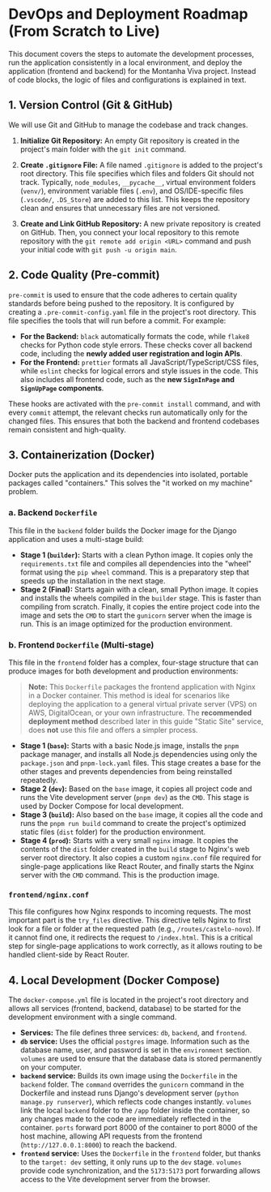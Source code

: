 # DevOps and Deployment Roadmap (From Scratch to Live)

This document covers the steps to automate the development processes, run the application consistently in a local environment, and deploy the application (frontend and backend) for the Montanha Viva project. Instead of code blocks, the logic of files and configurations is explained in text.

## 1. Version Control (Git & GitHub)

We will use Git and GitHub to manage the codebase and track changes.

1.  **Initialize Git Repository:** An empty Git repository is created in the project's main folder with the `git init` command.

2.  **Create `.gitignore` File:** A file named `.gitignore` is added to the project's root directory. This file specifies which files and folders Git should not track. Typically, `node_modules`, `__pycache__`, virtual environment folders (`venv/`), environment variable files (`.env`), and OS/IDE-specific files (`.vscode/`, `.DS_Store`) are added to this list. This keeps the repository clean and ensures that unnecessary files are not versioned.

3.  **Create and Link GitHub Repository:** A new private repository is created on GitHub. Then, you connect your local repository to this remote repository with the `git remote add origin <URL>` command and push your initial code with `git push -u origin main`.

## 2. Code Quality (Pre-commit)

`pre-commit` is used to ensure that the code adheres to certain quality standards before being pushed to the repository. It is configured by creating a `.pre-commit-config.yaml` file in the project's root directory. This file specifies the tools that will run before a commit. For example:
-   **For the Backend:** `black` automatically formats the code, while `flake8` checks for Python code style errors. These checks cover all backend code, including the **newly added user registration and login APIs**.
-   **For the Frontend:** `prettier` formats all JavaScript/TypeScript/CSS files, while `eslint` checks for logical errors and style issues in the code. This also includes all frontend code, such as the **new `SignInPage` and `SignUpPage` components**.

These hooks are activated with the `pre-commit install` command, and with every `commit` attempt, the relevant checks run automatically only for the changed files. This ensures that both the backend and frontend codebases remain consistent and high-quality.

## 3. Containerization (Docker)

Docker puts the application and its dependencies into isolated, portable packages called "containers." This solves the "it worked on my machine" problem.

### a. Backend `Dockerfile`

This file in the `backend` folder builds the Docker image for the Django application and uses a multi-stage build:
-   **Stage 1 (`builder`):** Starts with a clean Python image. It copies only the `requirements.txt` file and compiles all dependencies into the "wheel" format using the `pip wheel` command. This is a preparatory step that speeds up the installation in the next stage.
-   **Stage 2 (Final):** Starts again with a clean, small Python image. It copies and installs the wheels compiled in the `builder` stage. This is faster than compiling from scratch. Finally, it copies the entire project code into the image and sets the `CMD` to start the `gunicorn` server when the image is run. This is an image optimized for the production environment.

### b. Frontend `Dockerfile` (Multi-stage)

This file in the `frontend` folder has a complex, four-stage structure that can produce images for both development and production environments:

> **Note:** This `Dockerfile` packages the frontend application with Nginx in a Docker container. This method is ideal for scenarios like deploying the application to a general virtual private server (VPS) on AWS, DigitalOcean, or your own infrastructure. The **recommended deployment method** described later in this guide "Static Site" service, does **not** use this file and offers a simpler process.

-   **Stage 1 (`base`):** Starts with a basic Node.js image, installs the `pnpm` package manager, and installs all Node.js dependencies using only the `package.json` and `pnpm-lock.yaml` files. This stage creates a base for the other stages and prevents dependencies from being reinstalled repeatedly.
-   **Stage 2 (`dev`):** Based on the `base` image, it copies all project code and runs the Vite development server (`pnpm dev`) as the `CMD`. This stage is used by Docker Compose for local development.
-   **Stage 3 (`build`):** Also based on the `base` image, it copies all the code and runs the `pnpm run build` command to create the project's optimized static files (`dist` folder) for the production environment.
-   **Stage 4 (`prod`):** Starts with a very small `nginx` image. It copies the contents of the `dist` folder created in the `build` stage to Nginx's web server root directory. It also copies a custom `nginx.conf` file required for single-page applications like React Router, and finally starts the Nginx server with the `CMD` command. This is the production image.

### `frontend/nginx.conf`
This file configures how Nginx responds to incoming requests. The most important part is the `try_files` directive. This directive tells Nginx to first look for a file or folder at the requested path (e.g., `/routes/castelo-novo`). If it cannot find one, it redirects the request to `/index.html`. This is a critical step for single-page applications to work correctly, as it allows routing to be handled client-side by React Router.

## 4. Local Development (Docker Compose)

The `docker-compose.yml` file is located in the project's root directory and allows all services (frontend, backend, database) to be started for the development environment with a single command.
-   **Services:** The file defines three services: `db`, `backend`, and `frontend`.
-   **`db` service:** Uses the official `postgres` image. Information such as the database name, user, and password is set in the `environment` section. `volumes` are used to ensure that the database data is stored permanently on your computer.
-   **`backend` service:** Builds its own image using the `Dockerfile` in the `backend` folder. The `command` overrides the `gunicorn` command in the Dockerfile and instead runs Django's development server (`python manage.py runserver`), which reflects code changes instantly. `volumes` link the local `backend` folder to the `/app` folder inside the container, so any changes made to the code are immediately reflected in the container. `ports` forward port 8000 of the container to port 8000 of the host machine, allowing API requests from the frontend (`http://127.0.0.1:8000`) to reach the backend.
-   **`frontend` service:** Uses the `Dockerfile` in the `frontend` folder, but thanks to the `target: dev` setting, it only runs up to the `dev` stage. `volumes` provide code synchronization, and the `5173:5173` port forwarding allows access to the Vite development server from the browser.